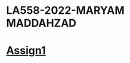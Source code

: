 # LA558-2022-MARYAM MADDAHZAD
# [Assign1](https://maddah7452.github.io/LA558-2022/Web/Assignments/Assignment_1/Pdf/assignment_Maryam.html)
# 







